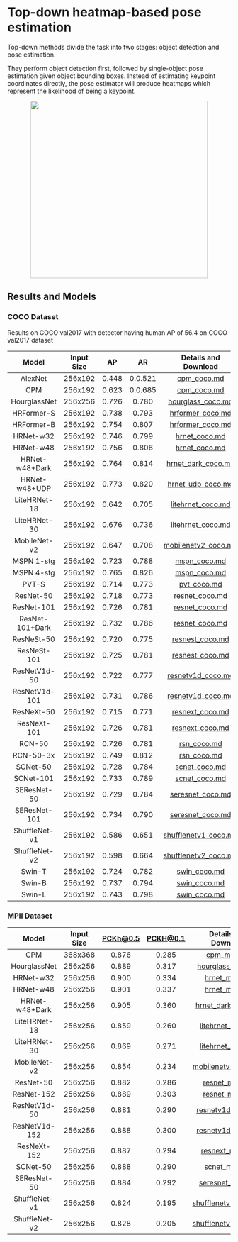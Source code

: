 # Top-down heatmap-based pose estimation

Top-down methods divide the task into two stages: object detection and pose estimation.

They perform object detection first, followed by single-object pose estimation given object bounding boxes.
Instead of estimating keypoint coordinates directly, the pose estimator will produce heatmaps which represent the
likelihood of being a keypoint.

<div align=center>
<img src="https://user-images.githubusercontent.com/15977946/146522977-5f355832-e9c1-442f-a34f-9d24fb0aefa8.png" height=400>
</div>

## Results and Models

### COCO Dataset

Results on COCO val2017 with detector having human AP of 56.4 on COCO val2017 dataset

|      Model      | Input Size |  AP   |   AR    |                Details and Download                 |
| :-------------: | :--------: | :---: | :-----: | :-------------------------------------------------: |
|     AlexNet     |  256x192   | 0.448 | 0.0.521 |        [cpm_coco.md](./coco/alexnet_coco.md)        |
|       CPM       |  256x192   | 0.623 | 0.0.685 |          [cpm_coco.md](./coco/cpm_coco.md)          |
|  HourglassNet   |  256x256   | 0.726 |  0.780  |    [hourglass_coco.md](./coco/hourglass_coco.md)    |
|   HRFormer-S    |  256x192   | 0.738 |  0.793  |     [hrformer_coco.md](./coco/hrformer_coco.md)     |
|   HRFormer-B    |  256x192   | 0.754 |  0.807  |     [hrformer_coco.md](./coco/hrformer_coco.md)     |
|    HRNet-w32    |  256x192   | 0.746 |  0.799  |        [hrnet_coco.md](./coco/hrnet_coco.md)        |
|    HRNet-w48    |  256x192   | 0.756 |  0.806  |        [hrnet_coco.md](./coco/hrnet_coco.md)        |
| HRNet-w48+Dark  |  256x192   | 0.764 |  0.814  |   [hrnet_dark_coco.md](./coco/hrnet_dark_coco.md)   |
|  HRNet-w48+UDP  |  256x192   | 0.773 |  0.820  |    [hrnet_udp_coco.md](./coco/hrnet_udp_coco.md)    |
|  LiteHRNet-18   |  256x192   | 0.642 |  0.705  |    [litehrnet_coco.md](./coco/litehrnet_coco.md)    |
|  LiteHRNet-30   |  256x192   | 0.676 |  0.736  |    [litehrnet_coco.md](./coco/litehrnet_coco.md)    |
|  MobileNet-v2   |  256x192   | 0.647 |  0.708  |  [mobilenetv2_coco.md](./coco/mobilenetv2_coco.md)  |
|   MSPN 1-stg    |  256x192   | 0.723 |  0.788  |         [mspn_coco.md](./coco/mspn_coco.md)         |
|   MSPN 4-stg    |  256x192   | 0.765 |  0.826  |         [mspn_coco.md](./coco/mspn_coco.md)         |
|      PVT-S      |  256x192   | 0.714 |  0.773  |          [pvt_coco.md](./coco/pvt_coco.md)          |
|    ResNet-50    |  256x192   | 0.718 |  0.773  |       [resnet_coco.md](./coco/resnet_coco.md)       |
|   ResNet-101    |  256x192   | 0.726 |  0.781  |       [resnet_coco.md](./coco/resnet_coco.md)       |
| ResNet-101+Dark |  256x192   | 0.732 |  0.786  |    [resnet_coco.md](./coco/resnet_dark_coco.md)     |
|   ResNeSt-50    |  256x192   | 0.720 |  0.775  |      [resnest_coco.md](./coco/resnest_coco.md)      |
|   ResNeSt-101   |  256x192   | 0.725 |  0.781  |      [resnest_coco.md](./coco/resnest_coco.md)      |
|  ResNetV1d-50   |  256x192   | 0.722 |  0.777  |    [resnetv1d_coco.md](./coco/resnetv1d_coco.md)    |
|  ResNetV1d-101  |  256x192   | 0.731 |  0.786  |    [resnetv1d_coco.md](./coco/resnetv1d_coco.md)    |
|   ResNeXt-50    |  256x192   | 0.715 |  0.771  |      [resnext_coco.md](./coco/resnext_coco.md)      |
|   ResNeXt-101   |  256x192   | 0.726 |  0.781  |      [resnext_coco.md](./coco/resnext_coco.md)      |
|     RCN-50      |  256x192   | 0.726 |  0.781  |          [rsn_coco.md](./coco/rsn_coco.md)          |
|    RCN-50-3x    |  256x192   | 0.749 |  0.812  |          [rsn_coco.md](./coco/rsn_coco.md)          |
|    SCNet-50     |  256x192   | 0.728 |  0.784  |        [scnet_coco.md](./coco/scnet_coco.md)        |
|    SCNet-101    |  256x192   | 0.733 |  0.789  |        [scnet_coco.md](./coco/scnet_coco.md)        |
|   SEResNet-50   |  256x192   | 0.729 |  0.784  |     [seresnet_coco.md](./coco/seresnet_coco.md)     |
|  SEResNet-101   |  256x192   | 0.734 |  0.790  |     [seresnet_coco.md](./coco/seresnet_coco.md)     |
|  ShuffleNet-v1  |  256x192   | 0.586 |  0.651  | [shufflenetv1_coco.md](./coco/shufflenetv1_coco.md) |
|  ShuffleNet-v2  |  256x192   | 0.598 |  0.664  | [shufflenetv2_coco.md](./coco/shufflenetv2_coco.md) |
|     Swin-T      |  256x192   | 0.724 |  0.782  |         [swin_coco.md](./coco/swin_coco.md)         |
|     Swin-B      |  256x192   | 0.737 |  0.794  |         [swin_coco.md](./coco/swin_coco.md)         |
|     Swin-L      |  256x192   | 0.743 |  0.798  |         [swin_coco.md](./coco/swin_coco.md)         |

### MPII Dataset

|     Model      | Input Size | PCKh@0.5 | PCKH@0.1 |                Details and Download                 |
| :------------: | :--------: | :------: | :------: | :-------------------------------------------------: |
|      CPM       |  368x368   |  0.876   |  0.285   |          [cpm_mpii.md](./mpii/cpm_mpii.md)          |
|  HourglassNet  |  256x256   |  0.889   |  0.317   |    [hourglass_mpii.md](./mpii/hourglass_mpii.md)    |
|   HRNet-w32    |  256x256   |  0.900   |  0.334   |        [hrnet_mpii.md](./mpii/hrnet_mpii.md)        |
|   HRNet-w48    |  256x256   |  0.901   |  0.337   |        [hrnet_mpii.md](./mpii/hrnet_mpii.md)        |
| HRNet-w48+Dark |  256x256   |  0.905   |  0.360   |   [hrnet_dark_mpii.md](./mpii/hrnet_dark_mpii.md)   |
|  LiteHRNet-18  |  256x256   |  0.859   |  0.260   |    [litehrnet_mpii.md](./mpii/litehrnet_mpii.md)    |
|  LiteHRNet-30  |  256x256   |  0.869   |  0.271   |    [litehrnet_mpii.md](./mpii/litehrnet_mpii.md)    |
|  MobileNet-v2  |  256x256   |  0.854   |  0.234   |  [mobilenetv2_mpii.md](./mpii/mobilenetv2_mpii.md)  |
|   ResNet-50    |  256x256   |  0.882   |  0.286   |       [resnet_mpii.md](./mpii/resnet_mpii.md)       |
|   ResNet-152   |  256x256   |  0.889   |  0.303   |       [resnet_mpii.md](./mpii/resnet_mpii.md)       |
|  ResNetV1d-50  |  256x256   |  0.881   |  0.290   |    [resnetv1d_mpii.md](./mpii/resnetv1d_mpii.md)    |
| ResNetV1d-152  |  256x256   |  0.888   |  0.300   |    [resnetv1d_mpii.md](./mpii/resnetv1d_mpii.md)    |
|  ResNeXt-152   |  256x256   |  0.887   |  0.294   |      [resnext_mpii.md](./mpii/resnext_mpii.md)      |
|    SCNet-50    |  256x256   |  0.888   |  0.290   |        [scnet_mpii.md](./mpii/scnet_mpii.md)        |
|  SEResNet-50   |  256x256   |  0.884   |  0.292   |     [seresnet_mpii.md](./mpii/seresnet_mpii.md)     |
| ShuffleNet-v1  |  256x256   |  0.824   |  0.195   | [shufflenetv1_mpii.md](./mpii/shufflenetv1_mpii.md) |
| ShuffleNet-v2  |  256x256   |  0.828   |  0.205   | [shufflenetv2_mpii.md](./mpii/shufflenetv2_mpii.md) |
